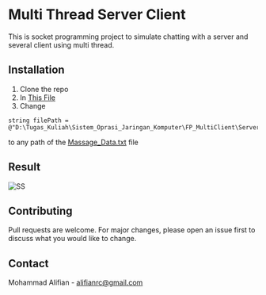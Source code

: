 # Multi Thread Server Client

This is socket programming project to simulate chatting with a server and several client using multi thread.

## Installation

1. Clone the repo
2. In [This File](/ServerMultiThread/ProcessClient.cs)
3. Change 
```
string filePath = @"D:\Tugas_Kuliah\Sistem_Oprasi_Jaringan_Komputer\FP_MultiClient\ServerMultiThread\Massage_Data.txt";
```
   to any path of the [Massage_Data.txt](/ServerMultiThread) file

## Result
![SS](https://user-images.githubusercontent.com/62532983/121777541-edde6f80-cbbc-11eb-99e2-5e521fed9b63.png)


## Contributing
Pull requests are welcome. For major changes, please open an issue first to discuss what you would like to change.

## Contact
Mohammad Alifian - alifianrc@gmail.com
